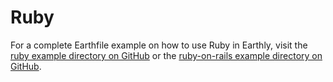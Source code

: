 # Ruby

For a complete Earthfile example on how to use Ruby in Earthly, visit the [ruby example directory on GitHub](https://github.com/earthly/earthly/tree/main/examples/ruby) or the [ruby-on-rails example directory on GitHub](https://github.com/earthly/earthly/tree/main/examples/ruby-on-rails).

